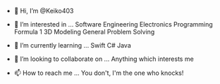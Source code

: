 - 👋 Hi, I’m @Keiko403

- 👀 I’m interested in ...
Software Engineering
Electronics Programming
Formula 1
3D Modeling
General Problem Solving

- 🌱 I’m currently learning ...
Swift
C#
Java

- 💞️ I’m looking to collaborate on ...
Anything which interests me

- 📫 How to reach me ...
You don't, I'm the one who knocks!

<!---
Keiko403/Keiko403 is a ✨ special ✨ repository because its `README.md` (this file) appears on your GitHub profile.
You can click the Preview link to take a look at your changes.
--->
